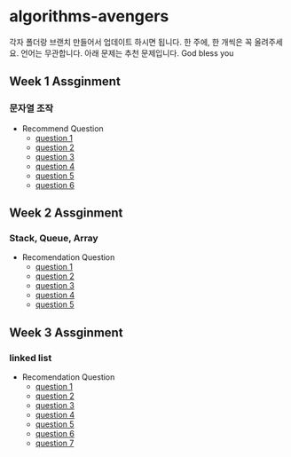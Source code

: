 # algorithms-avengers
각자 폴더랑 브랜치 만들어서 업데이트 하시면 됩니다. 한 주에, 한 개씩은 꼭 올려주세요.
언어는 무관합니다. 아래 문제는 추천 문제입니다.
God bless you
## Week 1 Assginment
### 문자열 조작
- Recommend Question
  - [question 1](https://leetcode.com/problems/valid-palindrome/)
  - [question 2](https://leetcode.com/problems/reorder-data-in-log-files/)
  - [question 3](https://leetcode.com/problems/most-common-word/submissions/)
  - [question 4](https://leetcode.com/problems/group-anagrams/)
  - [question 5](https://leetcode.com/problems/longest-palindromic-substring/)
  - [question 6](https://programmers.co.kr/learn/courses/30/lessons/42579)
## Week 2 Assginment
### Stack, Queue, Array
- Recomendation Question
  - [question 1](https://leetcode.com/problems/two-sum/)
  - [question 2](https://leetcode.com/problems/trapping-rain-water/)
  - [question 3](https://leetcode.com/problems/3sum/)
  - [question 4](https://leetcode.com/problems/array-partition-i/)
  - [question 5](https://programmers.co.kr/learn/courses/30/lessons/42583)
## Week 3 Assginment
### linked list
- Recomendation Question
  - [question 1](https://leetcode.com/problems/palindrome-linked-list/)
  - [question 2](https://leetcode.com/problems/merge-two-sorted-lists/)
  - [question 3](https://leetcode.com/problems/reverse-linked-list/)
  - [question 4](https://leetcode.com/problems/add-two-numbers/)
  - [question 5](https://leetcode.com/problems/swap-nodes-in-pairs/)
  - [question 6](https://leetcode.com/problems/odd-even-linked-list/)
  - [question 7](https://leetcode.com/problems/reverse-linked-list-ii/)



